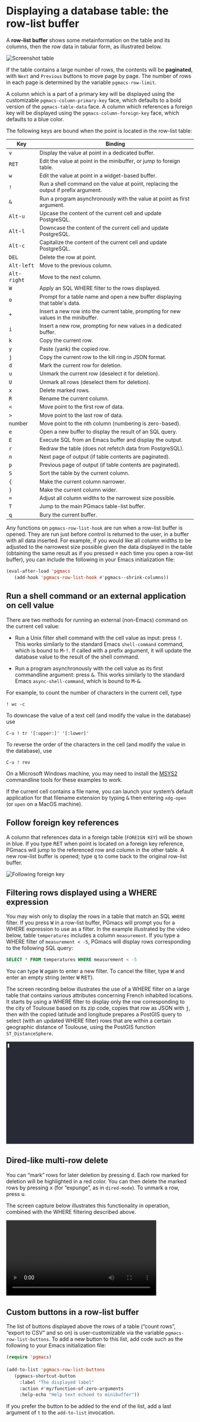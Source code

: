 # Displaying a database table: the row-list buffer

A **row-list buffer** shows some metainformation on the table and its columns, then the row data in
tabular form, as illustrated below.

![Screenshot table](img/screenshot-table.png)

If the table contains a large number of rows, the contents will be **paginated**, with `Next` and
`Previous` buttons to move page by page. The number of rows in each page is determined by the
variable `pgmacs-row-limit`.

A column which is a part of a primary key will be displayed using the customizable
`pgmacs-column-primary-key` face, which defaults to a bold version of the `pgmacs-table-data` face.
A column which references a foreign key will be displayed using the `pgmacs-column-foreign-key`
face, which defaults to a blue color.

The following keys are bound when the point is located in the row-list table:

| Key                             | Binding                                                                              |
|---------------------------------|--------------------------------------------------------------------------------------|
| <kbd>v</kbd>                    | Display the value at point in a dedicated buffer.                                    |
| <kbd>RET</kbd>                  | Edit the value at point in the minibuffer, or jump to foreign table.                 |
| <kbd>w</kbd>                    | Edit the value at point in a widget-based buffer.                                    |
| <kbd>!</kbd>                    | Run a shell command on the value at point, replacing the output if prefix argument.  |
| <kbd>&</kbd>                    | Run a program asynchronously with the value at point as first argument.              |
| <kbd>Alt</kbd>-<kbd>u</kbd>     | Upcase the content of the current cell and update PostgreSQL.                        |
| <kbd>Alt</kbd>-<kbd>l</kbd>     | Downcase the content of the current cell and update PostgreSQL.                      |
| <kbd>Alt</kbd>-<kbd>c</kbd>     | Capitalize the content of the current cell and update PostgreSQL.                    |
| <kbd>DEL</kbd>                  | Delete the row at point.                                                             |
| <kbd>Alt</kbd>-<kbd>left</kbd>  | Move to the previous column.                                                         |
| <kbd>Alt</kbd>-<kbd>right</kbd> | Move to the next column.                                                             |
| <kbd>W</kbd>                    | Apply an SQL WHERE filter to the rows displayed.                                     |
| <kbd>o</kbd>                    | Prompt for a table name and open a new buffer displaying that table's data.          |
| <kbd>+</kbd>                    | Insert a new row into the current table, prompting for new values in the minibuffer. |
| <kbd>i</kbd>                    | Insert a new row, prompting for new values in a dedicated buffer.                    |
| <kbd>k</kbd>                    | Copy the current row.                                                                |
| <kbd>y</kbd>                    | Paste (yank) the copied row.                                                         |
| <kbd>j</kbd>                    | Copy the current row to the kill ring in JSON format.                                |
| <kbd>d</kbd>                    | Mark the current row for deletion.                                                   |
| <kbd>u</kbd>                    | Unmark the current row (deselect it for deletion).                                   |
| <kbd>U</kbd>                    | Unmark all rows (deselect them for deletion).                                        |
| <kbd>x</kbd>                    | Delete marked rows.                                                                  |
| <kbd>R</kbd>                    | Rename the current column.                                                           |
| <kbd><</kbd>                    | Move point to the first row of data.                                                 |
| <kbd>></kbd>                    | Move point to the last row of data.                                                  |
| number                          | Move point to the nth column (numbering is zero-based).                              |
| <kbd>e</kbd>                    | Open a new buffer to display the result of an SQL query.                             |
| <kbd>E</kbd>                    | Execute SQL from an Emacs buffer and display the output.                             |
| <kbd>r</kbd>                    | Redraw the table (does not refetch data from PostgreSQL).                            |
| <kbd>n</kbd>                    | Next page of output (if table contents are paginated).                               |
| <kbd>p</kbd>                    | Previous page of output (if table contents are paginated).                           |
| <kbd>S</kbd>                    | Sort the table by the current column.                                                |
| <kbd>{</kbd>                    | Make the current column narrower.                                                    |
| <kbd>}</kbd>                    | Make the current column wider.                                                       |
| <kbd>=</kbd>                    | Adjust all column widths to the narrowest size possible.                             |
| <kbd>T</kbd>                    | Jump to the main PGmacs table-list buffer.                                           |
| <kbd>q</kbd>                    | Bury the current buffer.                                                             |


Any functions on `pgmacs-row-list-hook` are run when a row-list buffer is opened. They are run just
before control is returned to the user, in a buffer with all data inserted. For example, if you
would like all column widths to be adjusted to the narrowest size possible given the data displayed
in the table (obtaining the same result as if you pressed <kbd>=</kbd> each time you open a row-list
buffer), you can include the following in your Emacs initialization file:

```lisp
(eval-after-load 'pgmacs
   (add-hook 'pgmacs-row-list-hook #'pgmacs--shrink-columns))
```



## Run a shell command or an external application on cell value

There are two methods for running an external (non-Emacs) command on the current cell value:

- Run a Unix filter shell command with the cell value as input: press <kbd>!</kbd>. This works
  similarly to the standard Emacs `shell-command` command, which is bound to
  <kbd>M</kbd>-<kbd>!</kbd>. If called with a prefix argument, it will update the database value to
  the result of the shell command.

- Run a program asynchronously with the cell value as its first commandline argument: press
  <kbd>&amp;</kbd>. This works similarly to the standard Emacs `async-shell-command`, which is bound
  to <kbd>M</kbd>-<kbd>&amp;</kbd>.

For example, to count the number of characters in the current cell, type

    ! wc -c

To downcase the value of a text cell (and modify the value in the database) use

    C-u ! tr '[:upper:]' '[:lower]'

To reverse the order of the characters in the cell (and modify the value in
the database), use

    C-u ! rev

On a Microsoft Windows machine, you may need to install the [MSYS2](https://www.msys2.org/)
commandline tools for these examples to work.

If the current cell contains a file name, you can launch your system’s default application for that
filename extension by typing <kbd>&amp;</kbd> then entering `xdg-open` (or `open` on a MacOS
machine).



## Follow foreign key references

A column that references data in a foreign table (`FOREIGN KEY`) will be shown in blue. If you type
<kbd>RET</kbd> when point is located on a foreign key reference, PGmacs will jump to the referenced
row and column in the other table. A new row-list buffer is opened; type <kbd>q</kbd> to come back
to the original row-list buffer.

![Following foreign key](img/follow-foreign-key.gif)



## Filtering rows displayed using a WHERE expression

You may wish only to display the rows in a table that match an SQL `WHERE` filter. If you press
<kbd>W</kbd> in a row-list buffer, PGmacs will prompt you for a WHERE expression to use as a filter.
In the example illustrated by the video below, table `temperatures` includes a column
`measurement`. If you type a WHERE filter of `measurement < -5`, PGmacs will display rows
corresponding to the following SQL query:

```sql
SELECT * FROM temperatures WHERE measurement < -5
```

You can type <kbd>W</kbd> again to enter a new filter. To cancel the filter, type <kbd>W</kbd> and enter an
empty string (enter <kbd>W</kbd> <kbd>RET</kbd>).

The screen recording below illustrates the use of a WHERE filter on a large table that contains
various attributes concerning French inhabited locations. It starts by using a WHERE filter to
display only the row corresponding to the city of Toulouse based on its zip code, copies that row as
JSON with <kbd>j</kbd>, then with the copied latitude and longitude prepares a PostGIS query to
select (with an updated WHERE filter) rows that are within a certain geographic distance of
Toulouse, using the PostGIS function `ST_DistanceSphere`.

![WHERE filter using a PostGIS query](https://raw.githubusercontent.com/emarsden/emarsden.github.io/refs/heads/main/assets/pgmacs-where-filter-postgis.gif)


## Dired-like multi-row delete

You can “mark” rows for later deletion by pressing <kbd>d</kbd>. Each row marked for deletion will
be highlighted in a red color. You can then delete the marked rows by pressing <kbd>x</kbd> (for
“expunge”, as in `dired-mode`). To unmark a row, press <kbd>u</kbd>.


The screen capture below illustrates this functionality in
operation, combined with the WHERE filtering described above.


<video width="80%" autoplay loop>
  <source
  src="https://github.com/emarsden/emarsden.github.io/raw/refs/heads/main/assets/pgmacs-where-filter-multidelete.mp4">
</video>




## Custom buttons in a row-list buffer

The list of buttons displayed above the rows of a table (“count rows”, “export to CSV” and so on)
is user-customizable via the variable `pgmacs-row-list-buttons`. To add a new button to this list,
add code such as the following to your Emacs initialization file:

```lisp
(require 'pgmacs)

(add-to-list 'pgmacs-row-list-buttons
   (pgmacs-shortcut-button
     :label "The displayed label"
     :action #'my/function-of-zero-arguments
     :help-echo "Help text echoed to minibuffer"))
```

If you prefer the button to be added to the end of the list, add a last argument of `t` to the
`add-to-list` invocation.

